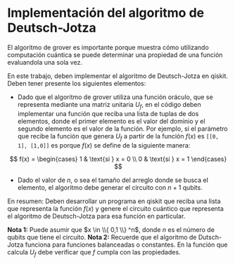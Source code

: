 # Implementación del algoritmo de Deutsch-Jotza
El algoritmo de grover es importante porque muestra cómo utilizando computación cuántica se puede determinar una propiedad de una función evaluandola una sola vez.

En este trabajo, deben implementar el algoritmo de Deutsch-Jotza en qiskit. Deben tener presente los siguientes elementos:
- Dado que el algoritmo de grover utiliza una función oráculo, que se representa mediante una matriz unitaria $U_f$, en el código deben implementar una función que reciba una lista de tuplas de dos elementos, donde el primer elemento es el valor del dominio y el segundo elemento es el valor de la función. Por ejemplo, si el parámetro que recibe la función que genera $U_f$ a partir de la función $f(x)$ es `[[0, 1], [1,0]]` es porque $f(x)$ se define de la siguiente manera: 

$$
f(x) = 
\begin{cases} 1 & \text{si } x = 0 \\
0 & \text{si } x = 1
\end{cases}
$$

- Dado el valor de $n$, o sea el tamaño del arreglo donde se busca el elemento, el algoritmo debe generar el circuito con $n+1$ qubits. 

En resumen: Deben desarrollar un programa en qiskit que reciba una lista que representa la función $f(x)$ y genere el circuito cuántico que representa el algoritmo de Deutsch-Jotza para esa función en particular. 

**Nota 1:** Puede asumir que $x \in \\{ 0,1 \\} ^n$, donde $n$ es el número de qubits que tiene el circuito. 
**Nota 2:** Recuerde que el algoritmo de Dutsch-Jotza funciona para funciones balanceadas o constantes. En la función que calcula $U_f$ debe verificar que $f$ cumpla con las propiedades. 
